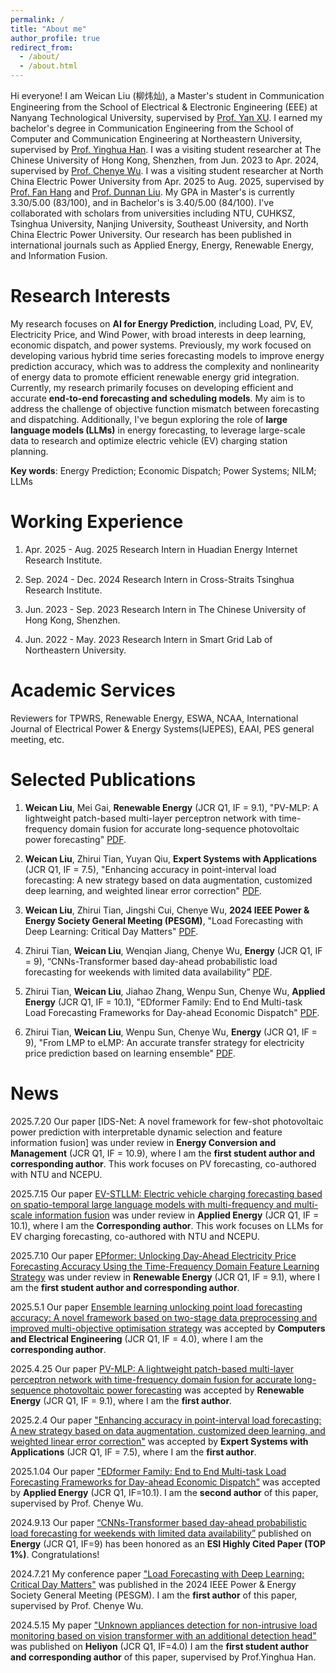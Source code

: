 ```yaml
---
permalink: /
title: "About me"
author_profile: true
redirect_from: 
  - /about/
  - /about.html
---
```


Hi everyone! I am Weican Liu (柳炜灿), a Master's student in Communication Engineering from the School of Electrical & Electronic Engineering (EEE) at Nanyang Technological University, supervised by [Prof. Yan XU](https://eexuyan.github.io/soda/index.html). I earned my bachelor's degree in Communication Engineering from the School of Computer and Communication Engineering at Northeastern University, supervised by [Prof. Yinghua Han](https://ieeexplore.ieee.org/author/37293173100). I was a visiting student researcher at The Chinese University of Hong Kong, Shenzhen, from Jun. 2023 to Apr. 2024, supervised by [Prof. Chenye Wu](https://www.wuchenye.cn/index-cn.html). I was a visiting student researcher at North China Electric Power University from Apr. 2025 to Aug. 2025, supervised by [Prof. Fan Hang](https://scholar.google.com.hk/citations?user=piQg--AAAAAJ&hl=zh-CN&oi=ao) and [Prof. Dunnan Liu](https://ieeexplore.ieee.org/author/37085703632). My GPA in Master's is currently 3.30/5.00 (83/100), and in Bachelor's is 3.40/5.00 (84/100). I've collaborated with scholars from universities including NTU, CUHKSZ, Tsinghua University, Nanjing University, Southeast University, and North China Electric Power University. Our research has been published in international journals such as Applied Energy, Energy, Renewable Energy, and Information Fusion.

**Research Interests**
======
My research focuses on **AI for Energy Prediction**, including Load, PV, EV, Electricity Price, and Wind Power, with broad interests in deep learning, economic dispatch, and power systems. Previously, my work focused on developing various hybrid time series forecasting models to improve energy prediction accuracy, which was to address the complexity and nonlinearity of energy data to promote efficient renewable energy grid integration. Currently, my research primarily focuses on developing efficient and accurate **end-to-end forecasting and scheduling models**. My aim is to address the challenge of objective function mismatch between forecasting and dispatching. Additionally, I've begun exploring the role of **large language models (LLMs)** in energy forecasting, to leverage large-scale data to research and optimize electric vehicle (EV) charging station planning.

**Key words**: Energy Prediction; Economic Dispatch; Power Systems; NILM; LLMs

**Working Experience**
======
1. Apr. 2025 - Aug. 2025 Research Intern in Huadian Energy Internet Research Institute.

2. Sep. 2024 - Dec. 2024 Research Intern in Cross-Straits Tsinghua Research Institute.

3. Jun. 2023 - Sep. 2023 Research Intern in The Chinese University of Hong Kong, Shenzhen.

4. Jun. 2022 - May. 2023 Research Intern in Smart Grid Lab of Northeastern University.

**Academic Services**
======
Reviewers for TPWRS, Renewable Energy, ESWA, NCAA, International Journal of Electrical Power & Energy Systems(IJEPES), EAAI, PES general meeting, etc.

**Selected Publications**
======

1. **Weican Liu**, Mei Gai, **Renewable Energy** (JCR Q1, IF = 9.1), "PV-MLP: A lightweight patch-based multi-layer perceptron network with time-frequency domain fusion for accurate long-sequence photovoltaic power forecasting" [PDF](https://www.sciencedirect.com/science/article/pii/S0960148125009395).

2. **Weican Liu**, Zhirui Tian, Yuyan Qiu, **Expert Systems with Applications** (JCR Q1, IF = 7.5), "Enhancing accuracy in point-interval load forecasting: A new strategy based on data augmentation, customized deep learning, and weighted linear error correction" [PDF](https://www.sciencedirect.com/science/article/pii/S0957417425003082?via%3Dihub).

3. **Weican Liu**, Zhirui Tian, Jingshi Cui, Chenye Wu, **2024 IEEE Power & Energy Society General Meeting (PESGM)**, "Load Forecasting with Deep Learning: Critical Day Matters" [PDF](https://ieeexplore.ieee.org/abstract/document/10688616).

4. Zhirui Tian, **Weican Liu**, Wenqian Jiang, Chenye Wu,  **Energy** (JCR Q1, IF = 9), “CNNs-Transformer based day-ahead probabilistic load forecasting for weekends with limited data availability” [PDF](https://www.sciencedirect.com/science/article/pii/S0360544224004389).

5. Zhirui Tian, **Weican Liu**, Jiahao Zhang, Wenpu Sun, Chenye Wu, **Applied Energy** (JCR Q1, IF = 10.1), "EDformer Family: End to End Multi-task Load Forecasting Frameworks for Day-ahead Economic Dispatch" [PDF](https://www.sciencedirect.com/science/article/pii/S0306261925000492?via%3Dihub).

6. Zhirui Tian, **Weican Liu**, Wenpu Sun, Chenye Wu, **Energy** (JCR Q1, IF = 9), "From LMP to eLMP: An accurate transfer strategy for electricity price prediction based on learning ensemble" [PDF](https://www.sciencedirect.com/science/article/pii/S0360544225015683).




News
======
2025.7.20 Our paper [IDS-Net: A novel framework for few-shot photovoltaic power prediction with interpretable dynamic selection and feature information fusion] was under review in **Energy Conversion and Management** (JCR Q1, IF = 10.9), where I am the **first student author and corresponding author**. This work focuses on PV forecasting, co-authored with NTU and NCEPU.

2025.7.15 Our paper [EV-STLLM: Electric vehicle charging forecasting based on spatio-temporal large language models with multi-frequency and multi-scale information fusion](https://arxiv.org/abs/2507.09527) was under review in **Applied Energy** (JCR Q1, IF = 10.1), where I am the **Corresponding author**. This work focuses on LLMs for EV charging forecasting, co-authored with NTU and NCEPU.

2025.7.10 Our paper [EPformer: Unlocking Day-Ahead Electricity Price Forecasting Accuracy Using the Time-Frequency Domain Feature Learning Strategy](https://papers.ssrn.com/sol3/papers.cfm?abstract_id=5274998) was under review in **Renewable Energy** (JCR Q1, IF = 9.1), where I am the **first student author and corresponding author**.

2025.5.1 Our paper [Ensemble learning unlocking point load forecasting accuracy: A novel framework based on two-stage data preprocessing and improved multi-objective optimisation strategy](https://www.sciencedirect.com/science/article/pii/S0045790625002253) was accepted by **Computers and Electrical Engineering** (JCR Q1, IF = 4.0), where I am the **corresponding author**.

2025.4.25 Our paper [PV-MLP: A lightweight patch-based multi-layer perceptron network with time-frequency domain fusion for accurate long-sequence photovoltaic power forecasting](https://www.sciencedirect.com/science/article/pii/S0957417425003082?via%3Dihub) was accepted by **Renewable Energy** (JCR Q1, IF = 9.1), where I am the **first author**. 

2025.2.4 Our paper ["Enhancing accuracy in point-interval load forecasting: A new strategy based on data augmentation, customized deep learning, and weighted linear error correction"](https://www.sciencedirect.com/science/article/pii/S0957417425003082?via%3Dihub) was accepted by **Expert Systems with Applications** (JCR Q1, IF = 7.5), where I am the **first author**. 

2025.1.04  Our paper ["EDformer Family: End to End Multi-task Load Forecasting Frameworks for Day-ahead Economic Dispatch"](https://www.sciencedirect.com/science/article/pii/S0306261925000492?via%3Dihub) was accepted by **Applied Energy** (JCR Q1, IF=10.1). I am the **second author** of this paper, supervised by Prof. Chenye Wu.

2024.9.13 Our paper [“CNNs-Transformer based day-ahead probabilistic load forecasting for weekends with limited data availability”](https://www.sciencedirect.com/science/article/pii/S0360544224004389) published on **Energy** (JCR Q1, IF=9) has been honored as an **ESI Highly Cited Paper (TOP 1%)**. Congratulations!

2024.7.21 My conference paper ["Load Forecasting with Deep Learning: Critical Day Matters"](https://ieeexplore.ieee.org/abstract/document/10688616) was published in the 2024 IEEE Power & Energy Society General Meeting (PESGM). I am the **first author** of this paper, supervised by Prof. Chenye Wu.

2024.5.15 My paper ["Unknown appliances detection for non-intrusive load monitoring based on vision transformer with an additional detection head"](https://www.cell.com/heliyon/fulltext/S2405-8440(24)06697-0) was published on **Heliyon** (JCR Q1, IF=4.0) I am the **first student author and corresponding author** of this paper, supervised by Prof.Yinghua Han.




